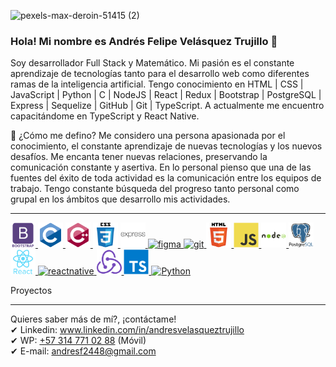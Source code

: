 ![pexels-max-deroin-51415 (2)](https://user-images.githubusercontent.com/58791994/124398821-a08d8380-dccc-11eb-990f-c45f929547b8.jpg)

### Hola! Mi nombre es Andrés Felipe Velásquez Trujillo 👋

Soy desarrollador Full Stack y Matemático. Mi pasión es el constante aprendizaje de tecnologías tanto para el desarrollo web como diferentes ramas de la inteligencia artificial. Tengo conocimiento en HTML | CSS | JavaScript | Python | C | NodeJS | React | Redux | Bootstrap | PostgreSQL | Express | Sequelize | GitHub | Git | TypeScript. A actualmente me encuentro capacitándome en TypeScript y React Native.

🧑 ¿Cómo me defino?
Me considero una persona apasionada por el conocimiento, el constante aprendizaje de nuevas tecnologías y los nuevos desafíos. Me encanta tener nuevas relaciones, preservando la comunicación constante y asertiva. En lo personal pienso que una de las fuentes del éxito de toda actividad es la comunicación entre los equipos de trabajo. Tengo constante búsqueda del progreso tanto personal como grupal en los ámbitos que desarrollo mis actividades.

******
<p align="left"> <a href="https://getbootstrap.com" target="_blank"> <img src="https://raw.githubusercontent.com/devicons/devicon/master/icons/bootstrap/bootstrap-plain-wordmark.svg" alt="bootstrap" width="40" height="40"/> </a> <a href="https://www.cprogramming.com/" target="_blank"> <img src="https://raw.githubusercontent.com/devicons/devicon/master/icons/c/c-original.svg" alt="c" width="40" height="40"/> </a> <a href="https://www.w3schools.com/cpp/" target="_blank"> <img src="https://raw.githubusercontent.com/devicons/devicon/master/icons/cplusplus/cplusplus-original.svg" alt="cplusplus" width="40" height="40"/> </a> <a href="https://www.w3schools.com/css/" target="_blank"> <img src="https://raw.githubusercontent.com/devicons/devicon/master/icons/css3/css3-original-wordmark.svg" alt="css3" width="40" height="40"/> </a> <a href="https://expressjs.com" target="_blank"> <img src="https://raw.githubusercontent.com/devicons/devicon/master/icons/express/express-original-wordmark.svg" alt="express" width="40" height="40"/> </a> <a href="https://www.figma.com/" target="_blank"> <img src="https://www.vectorlogo.zone/logos/figma/figma-icon.svg" alt="figma" width="40" height="40"/> </a> <a href="https://git-scm.com/" target="_blank"> <img src="https://www.vectorlogo.zone/logos/git-scm/git-scm-icon.svg" alt="git" width="40" height="40"/> </a> <a href="https://www.w3.org/html/" target="_blank"> <img src="https://raw.githubusercontent.com/devicons/devicon/master/icons/html5/html5-original-wordmark.svg" alt="html5" width="40" height="40"/> </a> <a href="https://developer.mozilla.org/en-US/docs/Web/JavaScript" target="_blank"> <img src="https://raw.githubusercontent.com/devicons/devicon/master/icons/javascript/javascript-original.svg" alt="javascript" width="40" height="40"/> </a> <a href="https://nodejs.org" target="_blank"> <img src="https://raw.githubusercontent.com/devicons/devicon/master/icons/nodejs/nodejs-original-wordmark.svg" alt="nodejs" width="40" height="40"/> </a> <a href="https://www.postgresql.org" target="_blank"> <img src="https://raw.githubusercontent.com/devicons/devicon/master/icons/postgresql/postgresql-original-wordmark.svg" alt="postgresql" width="40" height="40"/> </a> <a href="https://reactjs.org/" target="_blank"> <img src="https://raw.githubusercontent.com/devicons/devicon/master/icons/react/react-original-wordmark.svg" alt="react" width="40" height="40"/> </a> <a href="https://reactnative.dev/" target="_blank"> <img src="https://reactnative.dev/img/header_logo.svg" alt="reactnative" width="40" height="40"/> </a> <a href="https://redux.js.org" target="_blank"> <img src="https://raw.githubusercontent.com/devicons/devicon/master/icons/redux/redux-original.svg" alt="redux" width="40" height="40"/> </a> <a href="https://www.typescriptlang.org/" target="_blank"> <img src="https://raw.githubusercontent.com/devicons/devicon/master/icons/typescript/typescript-original.svg" alt="typescript" width="40" height="40"/> </a> <a href="https://www.python.org/" target="_blank"> <img src="./python_18894.ico" alt="Python" width="40" height="40"/> </a> </p
******

 <h1 align="center"> Proyectos </h1>
  
******
  
  Quieres saber más de mí?, ¡contáctame! <br/>
✔ Linkedin: <a href="http://www.linkedin.com/in/andresvelasqueztrujillo">www.linkedin.com/in/andresvelasqueztrujillo</a> <br/>
✔ WP: <a href="https://api.whatsapp.com/send?phone=573147710288&text=Gracias%20por%20contactar!" target="_blank">+57 314 771 02 88</a> (Móvil) <br/>
✔ E-mail: andresf2448@gmail.com <br/>
  
  
